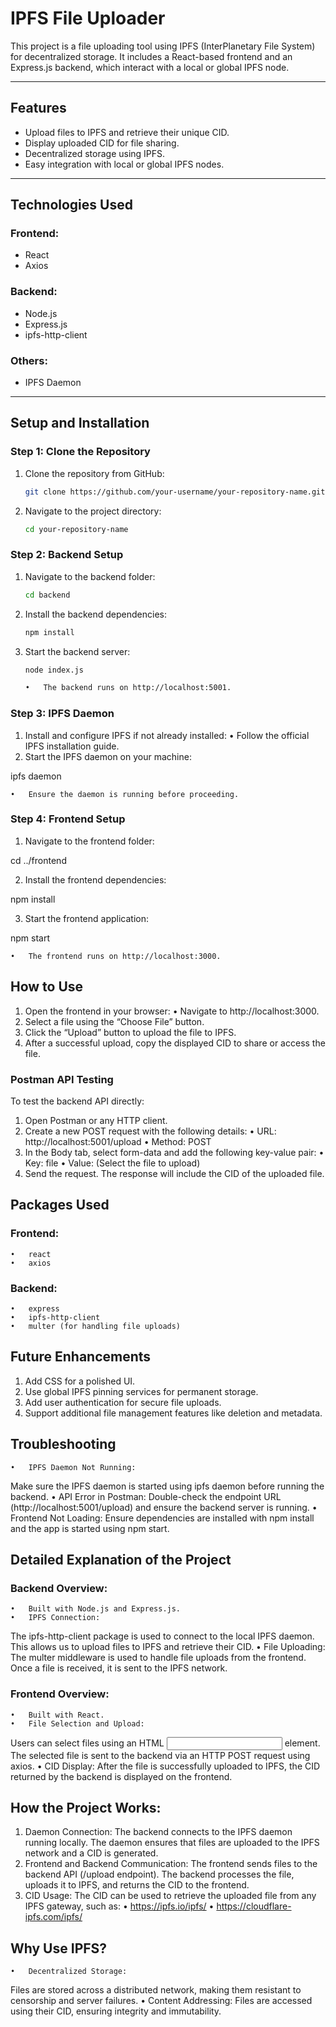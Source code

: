 # IPFS File Uploader

This project is a file uploading tool using IPFS (InterPlanetary File System) for decentralized storage. It includes a React-based frontend and an Express.js backend, which interact with a local or global IPFS node.

---

## Features
- Upload files to IPFS and retrieve their unique CID.
- Display uploaded CID for file sharing.
- Decentralized storage using IPFS.
- Easy integration with local or global IPFS nodes.

---

## Technologies Used

### Frontend:
- React
- Axios

### Backend:
- Node.js
- Express.js
- ipfs-http-client

### Others:
- IPFS Daemon

---

## Setup and Installation

### Step 1: Clone the Repository
1. Clone the repository from GitHub:
   ```bash
   git clone https://github.com/your-username/your-repository-name.git

2.	Navigate to the project directory:

    ```bash
    cd your-repository-name

### Step 2: Backend Setup
1.	Navigate to the backend folder:
    ```bash
    cd backend


2.	Install the backend dependencies:
    ```bash
    npm install


3.	Start the backend server:
    ```bash
    node index.js

	•	The backend runs on http://localhost:5001.

### Step 3: IPFS Daemon
1.	Install and configure IPFS if not already installed:
	•	Follow the official IPFS installation guide.
2.	Start the IPFS daemon on your machine:

ipfs daemon

	•	Ensure the daemon is running before proceeding.

### Step 4: Frontend Setup
1.	Navigate to the frontend folder:

cd ../frontend


2.	Install the frontend dependencies:

npm install


3.	Start the frontend application:

npm start

	•	The frontend runs on http://localhost:3000.

## How to Use
1.	Open the frontend in your browser:
    •	Navigate to http://localhost:3000.
2.	Select a file using the “Choose File” button.
3.	Click the “Upload” button to upload the file to IPFS.
4.	After a successful upload, copy the displayed CID to share or access the file.

### Postman API Testing

To test the backend API directly:
1.	Open Postman or any HTTP client.
2.	Create a new POST request with the following details:
	•	URL: http://localhost:5001/upload
	•	Method: POST
3.	In the Body tab, select form-data and add the following key-value pair:
	•	Key: file
	•	Value: (Select the file to upload)
4.	Send the request. The response will include the CID of the uploaded file.

## Packages Used

### Frontend:
	•	react
	•	axios

### Backend:
	•	express
	•	ipfs-http-client
	•	multer (for handling file uploads)

## Future Enhancements
1.	Add CSS for a polished UI.
2.	Use global IPFS pinning services for permanent storage.
3.	Add user authentication for secure file uploads.
4.	Support additional file management features like deletion and metadata.

## Troubleshooting
	•	IPFS Daemon Not Running:
Make sure the IPFS daemon is started using ipfs daemon before running the backend.
	•	API Error in Postman:
Double-check the endpoint URL (http://localhost:5001/upload) and ensure the backend server is running.
	•	Frontend Not Loading:
Ensure dependencies are installed with npm install and the app is started using npm start.

## Detailed Explanation of the Project

### Backend Overview:
	•	Built with Node.js and Express.js.
	•	IPFS Connection:
The ipfs-http-client package is used to connect to the local IPFS daemon. This allows us to upload files to IPFS and retrieve their CID.
	•	File Uploading:
The multer middleware is used to handle file uploads from the frontend. Once a file is received, it is sent to the IPFS network.

### Frontend Overview:
	•	Built with React.
	•	File Selection and Upload:
Users can select files using an HTML <input> element. The selected file is sent to the backend via an HTTP POST request using axios.
	•	CID Display:
After the file is successfully uploaded to IPFS, the CID returned by the backend is displayed on the frontend.

## How the Project Works:
1.	Daemon Connection:
The backend connects to the IPFS daemon running locally. The daemon ensures that files are uploaded to the IPFS network and a CID is generated.
2.	Frontend and Backend Communication:
The frontend sends files to the backend API (/upload endpoint). The backend processes the file, uploads it to IPFS, and returns the CID to the frontend.
3.	CID Usage:
The CID can be used to retrieve the uploaded file from any IPFS gateway, such as:
	•	https://ipfs.io/ipfs/<CID>
	•	https://cloudflare-ipfs.com/ipfs/<CID>

## Why Use IPFS?
	•	Decentralized Storage:
Files are stored across a distributed network, making them resistant to censorship and server failures.
	•	Content Addressing:
Files are accessed using their CID, ensuring integrity and immutability.